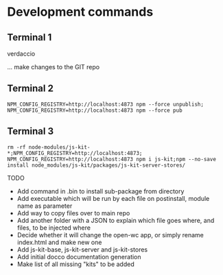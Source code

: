 
# Development commands

## Terminal 1
verdaccio

... make changes to the GIT repo

## Terminal 2
````
NPM_CONFIG_REGISTRY=http://localhost:4873 npm --force unpublish; NPM_CONFIG_REGISTRY=http://localhost:4873 npm --force pub
````

## Terminal 3
````
rm -rf node-modules/js-kit-*;NPM_CONFIG_REGISTRY=http://localhost:4873; NPM_CONFIG_REGISTRY=http://localhost:4873 npm i js-kit;npm --no-save install node_modules/js-kit/packages/js-kit-server-stores/
````

TODO
* Add command in .bin to install sub-package from directory
* Add executable which will be run by each file on postinstall, module name as parameter
* Add way to copy files over to main repo
* Add another folder with a JSON to explain which file goes where, and files, to be injected where
* Decide whether it will change the open-wc app, or simply rename index.html and make new one
* Add js-kit-base, js-kit-server and js-kit-stores
* Add initial docco documentation generation
* Make list of all missing "kits" to be added
